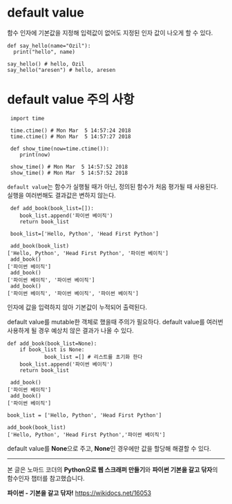# default value

함수 인자에 기본값을 지정해 입력값이 없어도 지정된 인자 값이 나오게 할 수 있다.

```
def say_hello(name="Ozil"):
  print("hello", name)

say_hello() # hello, Ozil
say_hello("aresen") # hello, aresen
```

# default value 주의 사항

```
 import time

 time.ctime() # Mon Mar  5 14:57:24 2018
 time.ctime() # Mon Mar  5 14:57:27 2018

 def show_time(now=time.ctime()):
    print(now)

 show_time() # Mon Mar  5 14:57:52 2018
 show_time() # Mon Mar  5 14:57:52 2018

```

`default value`는 함수가 실행될 때가 아닌, 정의된 함수가 처음 평가될 때 사용된다.
실행을 여러번해도 결과값은 변하지 않는다.

```
 def add_book(book_list=[]):
    book_list.append('파이썬 베이직')
    return book_list

 book_list=['Hello, Python', 'Head First Python']

 add_book(book_list)
['Hello, Python', 'Head First Python', '파이썬 베이직']
 add_book()
['파이썬 베이직']
 add_book()
['파이썬 베이직', '파이썬 베이직']
 add_book()
['파이썬 베이직', '파이썬 베이직', '파이썬 베이직']
```

인자에 값을 입력하지 않아 기본값이 누적되어 출력된다.

default value를 mutable한 객체로 했을때 주의가 필요하다.
default value를 여러번 사용하게 될 경우 예상치 않은 결과가 나올 수 있다.

```
def add_book(book_list=None):
    if book_list is None:
            book_list =[] # 리스트를 초기화 한다
    book_list.append('파이썬 베이직')
    return book_list

 add_book()
['파이썬 베이직']
 add_book()
['파이썬 베이직']

book_list = ['Hello, Python', 'Head First Python']

add_book(book_list)
['Hello, Python', 'Head First Python','파이썬 베이직']
```

default value를 **None**으로 주고, **None**인 경우에만 값을 할당해 해결할 수 있다.

---

본 글은 노마드 코더의 **Python으로 웹 스크래퍼 만들기**와 **파이썬 기본을 갈고 닦자**의 함수인자 챕터를 참고했습니다.

**파이썬 - 기본을 갈고 닦자!** https://wikidocs.net/16053
